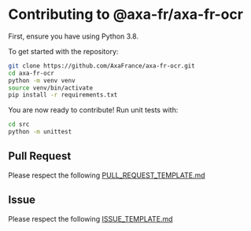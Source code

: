 # Contributing to @axa-fr/axa-fr-ocr

First, ensure you have using Python 3.8.

To get started with the repository:

```sh
git clone https://github.com/AxaFrance/axa-fr-ocr.git
cd axa-fr-ocr
python -m venv venv
source venv/bin/activate
pip install -r requirements.txt
```
You are now ready to contribute!
Run unit tests with:
```sh
cd src
python -m unittest
```

## Pull Request

Please respect the following [PULL_REQUEST_TEMPLATE.md](./PULL_REQUEST_TEMPLATE.md)

## Issue

Please respect the following [ISSUE_TEMPLATE.md](./ISSUE_TEMPLATE.md)